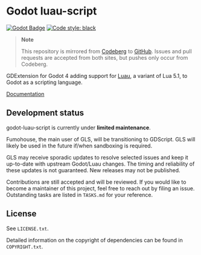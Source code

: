 # Godot luau-script

[![Godot Badge](https://img.shields.io/badge/Godot-4.4--stable-orange)](https://godotengine.org/)
[![Code style: black](https://img.shields.io/badge/code%20style-black-000000.svg)](https://github.com/psf/black)

> **Note**
>
> This repository is mirrored from [Codeberg](https://codeberg.org/ksk/godot-luau-script)
> to [GitHub](https://github.com/Fumohouse/godot-luau-script). Issues and pull requests
> are accepted from both sites, but pushes only occur from Codeberg.

GDExtension for Godot 4 adding support for [Luau](https://github.com/Roblox/luau),
a variant of Lua 5.1, to Godot as a scripting language.

[Documentation](https://ksk.codeberg.page/godot-luau-script/)

## Development status

godot-luau-script is currently under **limited maintenance**.

Fumohouse, the main user of GLS, will be transitioning to GDScript. GLS will
likely be used in the future if/when sandboxing is required.

GLS may receive sporadic updates to resolve selected issues and keep it
up-to-date with upstream Godot/Luau changes. The timing and reliability of these
updates is not guaranteed. New releases may not be published.

Contributions are still accepted and will be reviewed. If you would like to
become a maintainer of this project, feel free to reach out by filing an issue.
Outstanding tasks are listed in `TASKS.md` for your reference.

## License

See `LICENSE.txt`.

Detailed information on the copyright of dependencies can be found in
`COPYRIGHT.txt`.
